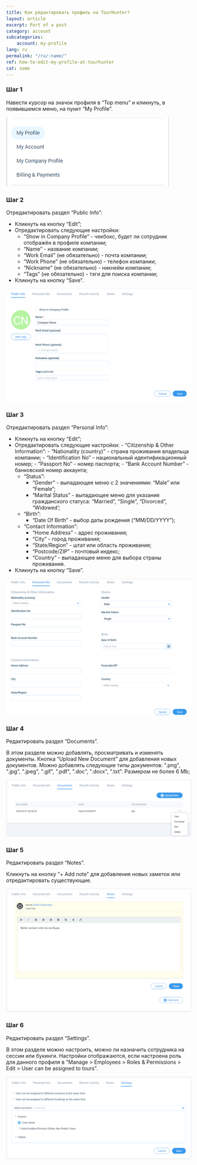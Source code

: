 ```yaml
---
title: Как редактировать профиль на TourHunter?
layout: article
excerpt: Part of a post
category: account
subcategories:
    account: my-profile
lang: ru
permalink: "/ru/:name/"
ref: how-to-edit-my-profile-at-tourhunter
cat: some
---
```


### **Шаг 1**

Навести курсор на значок профиля в “Top menu” и кликнуть, в появившемся меню, на пункт “My Profile”.

![How_to_edit_my_profile_at_tourhunter1](/assets/images/how_to_edit_my_profile_at_tourhunter1.png)

### **Шаг 2**

Отредактировать раздел “Public Info”:
- Кликнуть на кнопку “Edit”;
- Отредактировать следующие настройки:
	- “Show in Company Profile” - чекбокс, будет ли сотрудник отображён в профиле компании;
	- “Name” - название компании;
	- “Work Email” (не обязательно) - почта компании;
	- “Work Phone” (не обязательно) - телефон компании;
	- “Nickname” (не обязательно) - никнейм компании;
	- “Tags” (не обязательно) - тэги для поиска компании;
- Кликнуть на кнопку “Save”.

![How_to_edit_my_profile_at_tourhunter2](/assets/images/how_to_edit_my_profile_at_tourhunter2.png)

### **Шаг 3**

Отредактировать раздел “Personal Info”:
- Кликнуть на кнопку “Edit”;
- Отредактировать следующие настройки:
		- “Citizenship & Other Information”:
		- “Nationality (country)” - страна проживания владельца компании;
		- “Identification No” - национальный идентификационный номер;
		- “Passport No” - номер паспорта;
		- “Bank Account Number” - банковский номер аккаунта;
	- “Status”: 
		- “Gender” - выпадающее меню с 2 значениями: “Male” или “Female”;
		-  “Marital Status” -  выпадающее меню для указания гражданского статуса: “Married”, “Single”, “Divorced”, “Widowed’;
	- “Birth”:
		- “Date Of Birth” - выбор даты рождения (“MM/DD/YYYY”);
	- “Contact Information”:
		- “Home Address” - адрес проживания;
		- “City” - город проживания;
		- “State/Region” - штат или область проживания;
		- “Postcode/ZIP” - почтовый индекс;
		- “Country” - выпадающее меню для выбора страны проживания.
- Кликнуть на кнопку “Save”.

![How_to_edit_my_profile_at_tourhunter3](/assets/images/how_to_edit_my_profile_at_tourhunter3.png)

### **Шаг 4**

Редактировать раздел “Documents”.

В этом разделе можно добавлять, просматривать и изменять документы. Кнопка “Upload New Document” для добавления новых документов. Можно добавлять следующие типы документов: ".png", ".jpg", ".jpeg", ".gif", ".pdf", ".doc", ".docx", ".txt". Размером не более 6 Mb;

![How_to_edit_my_profile_at_tourhunter4](/assets/images/how_to_edit_my_profile_at_tourhunter4.png)

### **Шаг 5**

Редактировать раздел “Notes”.

Кликнуть на кнопку “+ Add note” для добавления новых заметок или отредактировать существующие.

![How_to_edit_my_profile_at_tourhunter5](/assets/images/how_to_edit_my_profile_at_tourhunter5.png)

### **Шаг 6**

Редактировать раздел “Settings”.

В этом разделе можно настроить, можно ли назначить сотрудника на сессии или букинги. Настройки отображаются, если настроена роль для данного профиля в "Manage > Employees > Roles & Permissions > Edit > User can be assigned to tours". 

![Information_in_my_profile5](/assets/images/information_in_my_profile5.png)
